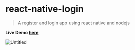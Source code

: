 # react-native-login
> A register and login app using react native and nodejs

**Live Demo [here](https://nadavshaar.github.io/react-native-login/)**

![Untitled](https://user-images.githubusercontent.com/8030614/93692003-0c17b300-faf6-11ea-91a4-6625e2224a7d.png)
